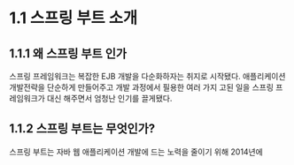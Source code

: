 # 1.1 스프링 부트 소개 
## 1.1.1 왜 스프링 부트 인가 
스프링 프레임워크는 복잡한 EJB 개발을 다순화하자는 취지로 시작됐다. 애플리케이션 개발전략을 단순하게 만들어주고 개발 과정에서 필용한 여러 가지 고된 일을 스프링 프레임워크가 대신 해주면서 엄청난 인기를 끌게됐다. 
## 1.1.2 스프링 부트는 무엇인가?
스프링 부트는 자바 웹 애플리케이션 개발에 드는 노력을 줄이기 위해 2014년에 
